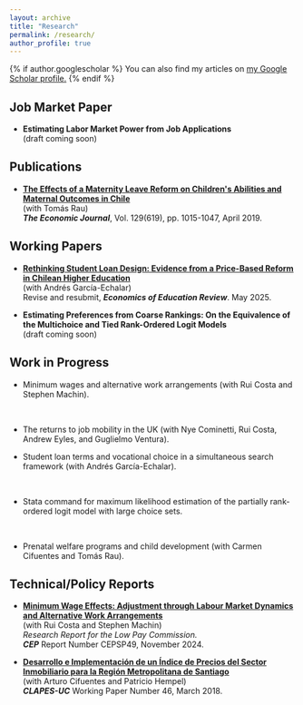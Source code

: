 ```yaml
---
layout: archive
title: "Research"
permalink: /research/
author_profile: true
---
```


{% if author.googlescholar %}
  You can also find my articles on <u><a href="{{author.googlescholar}}">my Google Scholar profile</a>.</u>
{% endif %}

## Job Market Paper

- **Estimating Labor Market Power from Job Applications** <br> (draft coming soon) <br>

## Publications

- **[The Effects of a Maternity Leave Reform on Children's Abilities and Maternal Outcomes in Chile](https://doi.org/10.1111/ecoj.12586)**     
(with Tomás Rau)  
***The Economic Journal***, Vol. 129(619), pp. 1015-1047, April 2019.   

## Working Papers

- **[Rethinking Student Loan Design: Evidence from a Price-Based Reform in Chilean Higher Education](https://palbagli.github.io/files/student_loan/student_loan.pdf)** <br> (with Andrés García-Echalar) <br> Revise and resubmit, ***Economics of Education Review***. May 2025.<br>

- **Estimating Preferences from Coarse Rankings: On the Equivalence of the Multichoice and Tied Rank-Ordered Logit Models** <br> (draft coming soon)<br>

## Work in Progress

- Minimum wages and alternative work arrangements
(with Rui Costa and Stephen Machin).
<br>

- The returns to job mobility in the UK
(with Nye Cominetti, Rui Costa, Andrew Eyles, and Guglielmo Ventura).

- Student loan terms and vocational choice in a simultaneous search framework
(with Andrés García-Echalar).
<br>

- Stata command for maximum likelihood estimation of the partially rank-ordered logit model with large choice sets.
<br>

- Prenatal welfare programs and child development
(with Carmen Cifuentes and Tomás Rau).

## Technical/Policy Reports

- **[Minimum Wage Effects: Adjustment through Labour Market Dynamics and Alternative Work Arrangements](https://cep.lse.ac.uk/_NEW/PUBLICATIONS/abstract.asp?index=11348)**
<br> (with Rui Costa and Stephen Machin) <br> *Research Report for the Low Pay Commission.* <br> ***CEP*** Report Number CEPSP49, November 2024.

- **[Desarrollo e Implementación de un Índice de Precios del Sector Inmobiliario para la Región Metropolitana de Santiago](https://s3.us-east-2.amazonaws.com/assets.clapesuc.cl/media_post_5675_0c1d9d5c25.pdf)**
<br> (with Arturo Cifuentes and Patricio Hempel) <br> ***CLAPES-UC*** Working Paper Number 46, March 2018.

